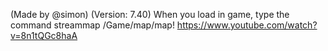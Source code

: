 (Made by @simon) 
(Version: 7.40) 
When you load in game, type the command streammap /Game/map/map!
https://www.youtube.com/watch?v=8n1tQGc8haA